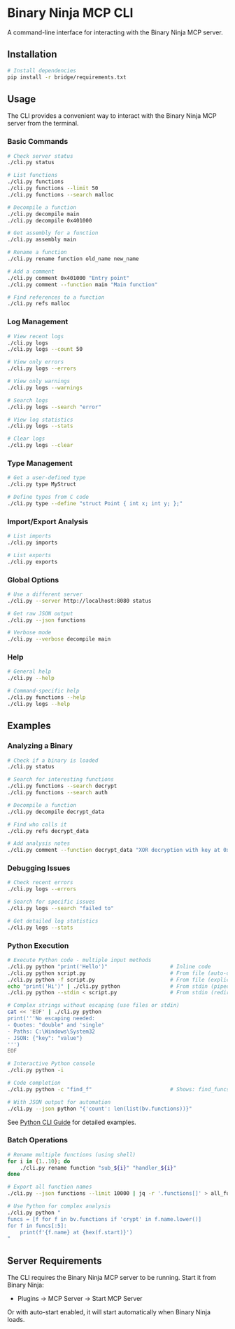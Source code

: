 # Binary Ninja MCP CLI

A command-line interface for interacting with the Binary Ninja MCP server.

## Installation

```bash
# Install dependencies
pip install -r bridge/requirements.txt
```

## Usage

The CLI provides a convenient way to interact with the Binary Ninja MCP server from the terminal.

### Basic Commands

```bash
# Check server status
./cli.py status

# List functions
./cli.py functions
./cli.py functions --limit 50
./cli.py functions --search malloc

# Decompile a function
./cli.py decompile main
./cli.py decompile 0x401000

# Get assembly for a function
./cli.py assembly main

# Rename a function
./cli.py rename function old_name new_name

# Add a comment
./cli.py comment 0x401000 "Entry point"
./cli.py comment --function main "Main function"

# Find references to a function
./cli.py refs malloc
```

### Log Management

```bash
# View recent logs
./cli.py logs
./cli.py logs --count 50

# View only errors
./cli.py logs --errors

# View only warnings
./cli.py logs --warnings

# Search logs
./cli.py logs --search "error"

# View log statistics
./cli.py logs --stats

# Clear logs
./cli.py logs --clear
```

### Type Management

```bash
# Get a user-defined type
./cli.py type MyStruct

# Define types from C code
./cli.py type --define "struct Point { int x; int y; };"
```

### Import/Export Analysis

```bash
# List imports
./cli.py imports

# List exports
./cli.py exports
```

### Global Options

```bash
# Use a different server
./cli.py --server http://localhost:8080 status

# Get raw JSON output
./cli.py --json functions

# Verbose mode
./cli.py --verbose decompile main
```

### Help

```bash
# General help
./cli.py --help

# Command-specific help
./cli.py functions --help
./cli.py logs --help
```

## Examples

### Analyzing a Binary

```bash
# Check if a binary is loaded
./cli.py status

# Search for interesting functions
./cli.py functions --search decrypt
./cli.py functions --search auth

# Decompile a function
./cli.py decompile decrypt_data

# Find who calls it
./cli.py refs decrypt_data

# Add analysis notes
./cli.py comment --function decrypt_data "XOR decryption with key at 0x404000"
```

### Debugging Issues

```bash
# Check recent errors
./cli.py logs --errors

# Search for specific issues
./cli.py logs --search "failed to"

# Get detailed log statistics
./cli.py logs --stats
```

### Python Execution

```bash
# Execute Python code - multiple input methods
./cli.py python "print('Hello')"                    # Inline code
./cli.py python script.py                           # From file (auto-detected)
./cli.py python -f script.py                        # From file (explicit)
echo "print('Hi')" | ./cli.py python                # From stdin (piped)
./cli.py python --stdin < script.py                 # From stdin (redirect)

# Complex strings without escaping (use files or stdin)
cat << 'EOF' | ./cli.py python
print('''No escaping needed:
- Quotes: "double" and 'single'
- Paths: C:\Windows\System32
- JSON: {"key": "value"}
''')
EOF

# Interactive Python console
./cli.py python -i

# Code completion
./cli.py python -c "find_f"                         # Shows: find_funcs, find_functions

# With JSON output for automation
./cli.py --json python "{'count': len(list(bv.functions))}"
```

See [Python CLI Guide](docs/PYTHON_CLI_GUIDE.md) for detailed examples.

### Batch Operations

```bash
# Rename multiple functions (using shell)
for i in {1..10}; do
    ./cli.py rename function "sub_${i}" "handler_${i}"
done

# Export all function names
./cli.py --json functions --limit 10000 | jq -r '.functions[]' > all_functions.txt

# Use Python for complex analysis
./cli.py python "
funcs = [f for f in bv.functions if 'crypt' in f.name.lower()]
for f in funcs[:5]:
    print(f'{f.name} at {hex(f.start)}')
"
```

## Server Requirements

The CLI requires the Binary Ninja MCP server to be running. Start it from Binary Ninja:
- Plugins → MCP Server → Start MCP Server

Or with auto-start enabled, it will start automatically when Binary Ninja loads.